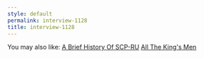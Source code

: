```yaml
---
style: default
permalink: interview-1128
title: interview-1128
---
```

You may also like:
[A Brief History Of SCP-RU](http://scp-wiki.net/a-brief-history-of-scp-ru)
[All The King's Men](http://scp-wiki.net/all-the-king-s-men)